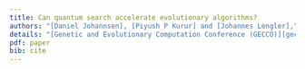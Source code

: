```yaml
---
title: Can quantum search accelerate evolutionary algorithms?
authors: "[Daniel Johannsen], [Piyush P Kurur] and [Johannes Lengler],"
details: "[Genetic and Evolutionary Computation Conference (GECCO)][gecco2010], pages 1433-1440."
pdf: paper
bib: cite
---
```

